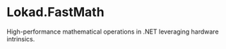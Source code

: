 ﻿# Lokad.FastMath

High-performance mathematical operations in .NET leveraging hardware intrinsics.
